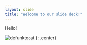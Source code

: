 ```yaml
---
layout: slide
title: "Welcome to our slide deck!"
---
```


Hello!

![defunktocat](https://octodex.github.com/images/defunktocat.png)
{: .center}
